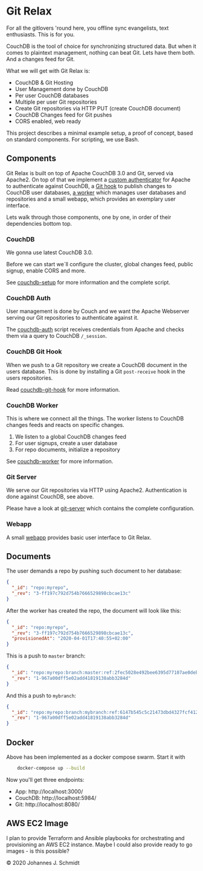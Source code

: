 # Git Relax
For all the gitlovers 'round here, you offline sync evangelists, text enthusiasts. This is for you.

CouchDB is the tool of choice for synchronizing structured data. But when it comes to plaintext management, nothing can beat Git. Lets have them both. And a changes feed for Git.

What we will get with Git Relax is:

* CouchDB & Git Hosting
* User Management done by CouchDB
* Per user CouchDB databases
* Multiple per user Git repositories
* Create Git repositories via HTTP PUT (create CouchDB document)
* CouchDB Changes feed for Git pushes
* CORS enabled, web ready

This project describes a minimal example setup, a proof of concept, based on standard components. For scripting, we use Bash.


## Components
Git Relax is built on top of Apache CouchDB 3.0 and Git, served via Apache2. On top of that we implement a [custom authenticator](git-server/couchdb-auth) for Apache to authenticate against CouchDB, a [Git hook](git-server/couchdb-git-hook) to publish changes to CouchDB user databases, [a worker](couchdb-worker) which manages user databases and repositories and a small webapp, which provides an exemplary user interface.

Lets walk through those components, one by one, in order of their dependencies bottom top.


### CouchDB
We gonna use latest CouchDB 3.0.

Before we can start we´ll configure the cluster, global changes feed, public signup, enable CORS and more.

See [couchdb-setup](couchdb-setup) for more information and the complete script.


### CouchDB Auth
User management is done by Couch and we want the Apache Webserver serving our Git repositories to authenticate against it.

The [couchdb-auth](git-server/couchdb-auth) script receives credentials from Apache and checks them via a query to CouchDB `/_session`.


### CouchDB Git Hook
When we push to a Git repository we create a CouchDB document in the users database. This is done by installing a Git `post-receive` hook in the users repositories.

Read [couchdb-git-hook](git-server/couchdb-git-hook) for more information.


### CouchDB Worker
This is where we connect all the things. The worker listens to CouchDB changes feeds and reacts on specific changes.

1. We listen to a global CouchDB changes feed
1. For user signups, create a user database
1. For repo documents, initialize a repository

See [couchdb-worker](couchdb-worker) for more information.


### Git Server
We serve our Git repositories via HTTP using Apache2. Authentication is done against CouchDB, see above.

Please have a look at [git-server](git-server) which contains the complete configuration.


### Webapp
A small [webapp](webapp) provides basic user interface to Git Relax.


## Documents

The user demands a repo by pushing such document to her database:
```json
{
  "_id": "repo:myrepo",
  "_rev": "3-ff197c792d754b7666529898cbcae13c"
}
```

After the worker has created the repo, the document will look like this:
```json
{
  "_id": "repo:myrepo",
  "_rev": "3-ff197c792d754b7666529898cbcae13c",
  "provisionedAt": "2020-04-01T17:40:55+02:00"
}
```

This is a push to `master` branch:
```json
{
  "_id": "repo:myrepo:branch:master:ref:2fec5028e492bee6395d77107ae0debd3dd855f2",
  "_rev": "1-967a00dff5e02add41819138abb3284d"
}
```

And this a push to `mybranch`:
```json
{
  "_id": "repo:myrepo:branch:mybranch:ref:6147b545c5c21473dbd4327fcf4121b99fe4dcd2",
  "_rev": "1-967a00dff5e02add41819138abb3284d"
}
```


## Docker
Above has been implemented as a docker compose swarm. Start it with

```sh
	docker-compose up --build
```

Now you'll get three endpoints:

* App: http://localhost:3000/
* CouchDB: http://localhost:5984/
* Git: http://localhost:8080/


## AWS EC2 Image
I plan to provide Terraform and Ansible playbooks for orchestrating and provisioning an AWS EC2 instance. Maybe I could also provide ready to go images - is this possible?


© 2020 Johannes J. Schmidt
